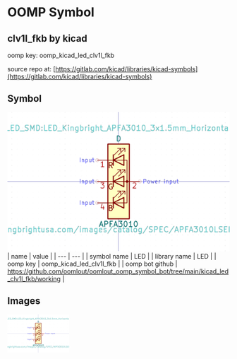 # OOMP Symbol  
## clv1l_fkb  by kicad  
  
oomp key: oomp_kicad_led_clv1l_fkb  
  
source repo at: [https://gitlab.com/kicad/libraries/kicad-symbols](https://gitlab.com/kicad/libraries/kicad-symbols)  
## Symbol  
  
[![working.png](working_600.png)](working.png)  
| name | value | 
| --- | --- | 
| symbol name | LED | 
| library name | LED | 
| oomp key | oomp_kicad_led_clv1l_fkb | 
| oomp bot github | https://github.com/oomlout/oomlout_oomp_symbol_bot/tree/main/kicad_led_clv1l_fkb/working | 
## Images  
  
[![working.png](working_140.png)](working.png)  
